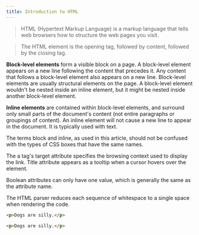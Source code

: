 ```yaml
---
title: Introduction to HTML
---
```


> HTML (Hypertext Markup Language) is a markup language that tells web browsers
> how to structure the web pages you visit.

> The HTML element is the opening tag, followed by content, followed by the
> closing tag.

**Block-level elements** form a visible block on a page. A block-level element
appears on a new line following the content that precedes it. Any content that
follows a block-level element also appears on a new line. Block-level elements
are usually structural elements on the page. A block-level element wouldn't be
nested inside an inline element, but it might be nested inside another
block-level element.

**Inline elements** are contained within block-level elements, and surround only
small parts of the document's content (not entire paragraphs or groupings of
content). An inline element will not cause a new line to appear in the document.
It is typically used with text.

The terms block and inline, as used in this article, should not be confused with
the types of CSS boxes that have the same names.

The a tag's target attribute specifies the browsing context used to display the
link. Title attribute appears as a tooltip when a cursor hovers over the
element.

Boolean attributes can only have one value, which is generally the same as the
attribute name.

The HTML parser reduces each sequence of whitespace to a single space when
rendering the code.

```html
<p>Dogs are silly.</p>

<p>Dogs are silly.</p>
```
